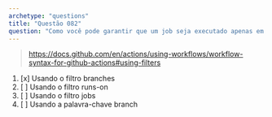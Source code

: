 ```yaml
---
archetype: "questions"
title: "Questão 082"
question: "Como você pode garantir que um job seja executado apenas em uma branch específica?"
---
```



> https://docs.github.com/en/actions/using-workflows/workflow-syntax-for-github-actions#using-filters
1. [x] Usando o filtro branches
1. [ ] Usando o filtro runs-on
1. [ ] Usando o filtro jobs
1. [ ] Usando a palavra-chave branch
